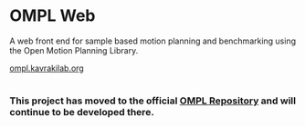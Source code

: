 # OMPL Web

A web front end for sample based motion planning and benchmarking using the Open Motion Planning Library.

[ompl.kavrakilab.org](http://ompl.kavrakilab.org)

#  

### This project has moved to the official [OMPL Repository](https://github.com/ompl/omplapp/tree/master/webapp) and will continue to be developed there.
